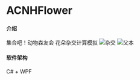 # ACNHFlower

#### 介绍
集合吧！动物森友会 花朵杂交计算模拟
![杂交](https://images.gitee.com/uploads/images/2020/0520/164123_2d3d989e_952011.png "微信图片_20200520163710.png")
![父本](https://images.gitee.com/uploads/images/2020/0520/164150_00cff42b_952011.png "微信截图_20200520163816.png")

#### 软件架构
C# + WPF